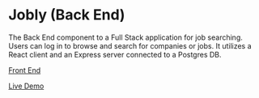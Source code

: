 # Jobly (Back End)

The Back End component to a Full Stack application for job searching. Users can log in to browse and search for companies or jobs. It utilizes a React client and an Express server connected to a Postgres DB.

[Front End](https://github.com/terchiem/react-jobly)

[Live Demo](http://r15-jobly-frontend.herokuapp.com/)
